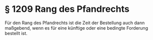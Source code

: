 # § 1209 Rang des Pfandrechts
Für den Rang des Pfandrechts ist die Zeit der Bestellung auch dann maßgebend, wenn es für eine künftige oder eine bedingte Forderung bestellt ist.